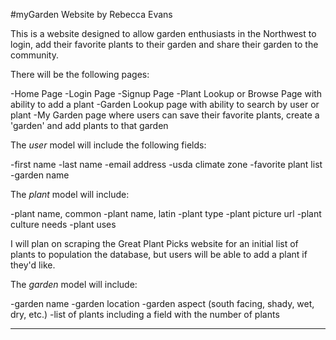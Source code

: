 #myGarden Website
by Rebecca Evans

This is a website designed to allow garden enthusiasts in the Northwest to login, add their favorite plants to their garden and share their garden to the community.

There will be the following pages:

-Home Page
-Login Page
-Signup Page
-Plant Lookup or Browse Page with ability to add a plant
-Garden Lookup page with ability to search by user or plant
-My Garden page where users can save their favorite plants, create a 'garden' and add plants to that garden

The *user* model will include the following fields:

-first name
-last name
-email address
-usda climate zone
-favorite plant list
-garden name

The *plant* model will include:

-plant name, common
-plant name, latin
-plant type
-plant picture url
-plant culture needs
-plant uses

I will plan on scraping the Great Plant Picks website for an initial list of plants to population the database, but users will be able to add a plant if they'd like.

The *garden* model will include:

-garden name
-garden location
-garden aspect (south facing, shady, wet, dry, etc.)
-list of plants including a field with the number of plants

***



